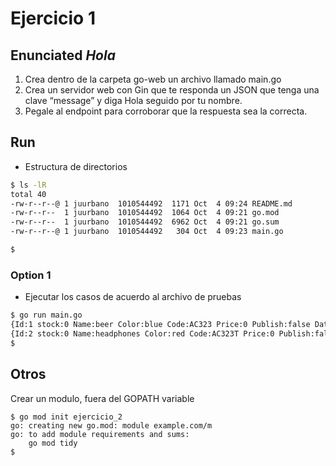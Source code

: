 # Ejercicio 1

## Enunciated *_Hola_*


1. Crea dentro de la carpeta go-web un archivo llamado main.go
2. Crea un servidor web con Gin que te responda un JSON que tenga una clave “message”
y diga Hola seguido por tu nombre.
3. Pegale al endpoint para corroborar que la respuesta sea la correcta.

## Run 

- Estructura de directorios

```bash
$ ls -lR
total 40
-rw-r--r--@ 1 juurbano  1010544492  1171 Oct  4 09:24 README.md
-rw-r--r--  1 juurbano  1010544492  1064 Oct  4 09:21 go.mod
-rw-r--r--  1 juurbano  1010544492  6962 Oct  4 09:21 go.sum
-rw-r--r--@ 1 juurbano  1010544492   304 Oct  4 09:23 main.go

$
```

### Option 1

- Ejecutar los casos de acuerdo al archivo de pruebas

```bash
$ go run main.go
{Id:1 stock:0 Name:beer Color:blue Code:AC323 Price:0 Publish:false Date:December}
{Id:2 stock:0 Name:headphones Color:red Code:AC323T Price:0 Publish:false Date:November}
$
```

## Otros

Crear un modulo, fuera del GOPATH variable

```
$ go mod init ejercicio_2
go: creating new go.mod: module example.com/m
go: to add module requirements and sums:
	go mod tidy
$
```

